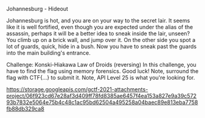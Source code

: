 Johannesburg - Hideout

Johannesburg is hot, and you are on your way to the secret lair. It seems like it is well fortified, even though you are expected under the alias of the assassin, perhaps it will be a better idea to sneak inside the lair, unseen? You climb up on a brick wall, and jump over it. On the other side you spot a lot of guards, quick, hide in a bush. Now you have to sneak past the guards into the main building's entrance.

Challenge: Konski-Hiakawa Law of Droids (reversing)
In this challenge, you have to find the flag using memory forensics. Good luck! Note, surround the flag with CTF{...} to submit it. Note, API Level 25 is what you're looking for.


https://storage.googleapis.com/gctf-2021-attachments-project/06f923cd67e28af3d409ff78fd8385ae6457f4ea153a827e9a39c57293b7832e5064e75b4c48c1ac95bd62504a495258a04baec89e813eba7758fb88db329ca8